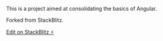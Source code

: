 This is a project aimed at consolidating the basics of Angular.

Forked from StackBlitz.

[Edit on StackBlitz ⚡️](https://stackblitz.com/edit/angular-jtvk8x)
